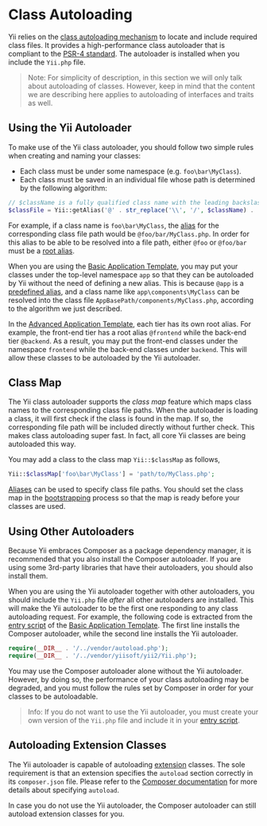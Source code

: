 Class Autoloading
=================

Yii relies on the [class autoloading mechanism](http://www.php.net/manual/en/language.oop5.autoload.php)
to locate and include required class files. It provides a high-performance class autoloader that is compliant to the
[PSR-4 standard](https://github.com/php-fig/fig-standards/blob/master/proposed/psr-4-autoloader/psr-4-autoloader.md).
The autoloader is installed when you include the `Yii.php` file.

> Note: For simplicity of description, in this section we will only talk about autoloading of classes. However, keep in
  mind that the content we are describing here applies to autoloading of interfaces and traits as well.


<a name="using-yii-autoloader"></a>
Using the Yii Autoloader
------------------------

To make use of the Yii class autoloader, you should follow two simple rules when creating and naming your classes:

* Each class must be under some namespace (e.g. `foo\bar\MyClass`).
* Each class must be saved in an individual file whose path is determined by the following algorithm:

```php
// $className is a fully qualified class name with the leading backslash
$classFile = Yii::getAlias('@' . str_replace('\\', '/', $className) . '.php');
```

For example, if a class name is `foo\bar\MyClass`, the [alias](concept-aliases.md) for the corresponding class file path
would be `@foo/bar/MyClass.php`. In order for this alias to be able to be resolved into a file path,
either `@foo` or `@foo/bar` must be a [root alias](concept-aliases.md#defining-aliases).

When you are using the [Basic Application Template](start-basic.md), you may put your classes under the top-level
namespace `app` so that they can be autoloaded by Yii without the need of defining a new alias. This is because
`@app` is a [predefined alias](concept-aliases.md#predefined-aliases), and a class name like `app\components\MyClass`
can be resolved into the class file `AppBasePath/components/MyClass.php`, according to the algorithm we just described.

In the [Advanced Application Template](tutorial-advanced-app.md), each tier has its own root alias. For example,
the front-end tier has a root alias `@frontend` while the back-end tier `@backend`. As a result, you may
put the front-end classes under the namespace `frontend` while the back-end classes under `backend`. This will
allow these classes to be autoloaded by the Yii autoloader.


<a name="class-map"></a>
Class Map
---------

The Yii class autoloader supports the *class map* feature which maps class names to the corresponding class file paths.
When the autoloader is loading a class, it will first check if the class is found in the map. If so, the corresponding
file path will be included directly without further check. This makes class autoloading super fast. In fact,
all core Yii classes are being autoloaded this way.

You may add a class to the class map `Yii::$classMap` as follows,

```php
Yii::$classMap['foo\bar\MyClass'] = 'path/to/MyClass.php';
```

[Aliases](concept-aliases.md) can be used to specify class file paths. You should set the class map in the
[bootstrapping](runtime-bootstrapping.md) process so that the map is ready before your classes are used.


<a name="using-other-autoloaders"></a>
Using Other Autoloaders
-----------------------

Because Yii embraces Composer as a package dependency manager, it is recommended that you also install
the Composer autoloader. If you are using some 3rd-party libraries that have their autoloaders, you should
also install them.

When you are using the Yii autoloader together with other autoloaders, you should include the `Yii.php` file
*after* all other autoloaders are installed. This will make the Yii autoloader to be the first one responding to
any class autoloading request. For example, the following code is extracted from
the [entry script](structure-entry-scripts.md) of the [Basic Application Template](start-basic.md). The first
line installs the Composer autoloader, while the second line installs the Yii autoloader.

```php
require(__DIR__ . '/../vendor/autoload.php');
require(__DIR__ . '/../vendor/yiisoft/yii2/Yii.php');
```

You may use the Composer autoloader alone without the Yii autoloader. However, by doing so, the performance
of your class autoloading may be degraded, and you must follow the rules set by Composer in order for your classes
to be autoloadable.

> Info: If you do not want to use the Yii autoloader, you must create your own version of the `Yii.php` file
  and include it in your [entry script](structure-entry-scripts.md).


<a name="autoloading-extension-classes"></a>
Autoloading Extension Classes
-----------------------------

The Yii autoloader is capable of autoloading [extension](structure-extensions.md) classes. The sole requirement
is that an extension specifies the `autoload` section correctly in its `composer.json` file. Please refer to the
[Composer documentation](https://getcomposer.org/doc/04-schema.md#autoload) for more details about specifying `autoload`.

In case you do not use the Yii autoloader, the Composer autoloader can still autoload extension classes for you.
